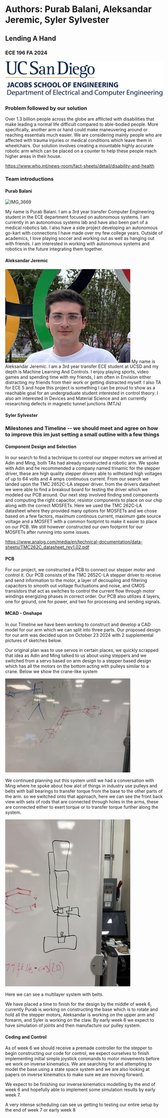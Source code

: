 # Authors: Purab Balani, Aleksandar Jeremic, Syler Sylvester
## Lending A Hand
### ECE 196 FA 2024

![Alt text](https://github.com/AleksJere/AleksJere.github.io/blob/main/Images/UCSDLogo-JSOE-ElectricalandComputerEngineering-BlueGold-Web.jpg)

### Problem followed by our solution
Over 1.3 billion people across the globe are afflicted with disabilities that make leading a normal life difficult compared to able-bodied people. More specifically, another arm or hand could make maneuvering around or reaching essentials much easier. We are considering mainly people who are affected with trauma injuries or medical conditions which leave them in wheelchairs. Our solution involves creating a mountable highly accurate robotic arm which can be placed on a counter to help these people reach higher areas in their house.  

https://www.who.int/news-room/fact-sheets/detail/disability-and-health

### Team introductions

#### Purab Balani

![IMG_3669](https://github.com/user-attachments/assets/b82b2d24-201c-4970-93d4-5a392e5ac88a)

My name is Purab Balani. I am a 3rd year transfer Computer Engineering student in the ECE department focused on autonomous systems. I am currently in an autonomous systems lab and have also been part of a medical robotics lab. I also have a side project developing an autonomous go-kart with connections I have made over my few college years. Outside of academics, I love playing soccer and working out as well as hanging out with friends. I am interested in working with autonomous systems and robotics in the future integrating them together.

#### Aleksandar Jeremic

<img src="https://github.com/AleksJere/AleksJere.github.io/blob/main/Images/Sasha_pfp.jpg" width="400" alt="Alt text">
My name is Aleksandar Jeremic. I am a 3rd year transfer ECE student at UCSD and my depth is Machine Learning And Controls. I enjoy playing sports, video games and spending time with my friends, I am often in Envision either distracting my friends from their work or getting distracted myself. I also TA for ECE 5 and hope this project is something I can be proud to show as a reachable goal for an undergraduate student interested in control theory. I also am interested in Devices and Material Science and am currently researching defects in magnetic tunnel junctions (MTJs)

#### Syler Sylvester








### Milestones and Timeline -- we should meet and agree on how to improve this im just setting a small outline with a few things

#### Component Design and Selection

In our search to find a technique to control our stepper motors we arrived at Adin and Ming, both TAs had already constructed a robotic arm. We spoke with Adin and he recommended a company named trinamic for the stepper driver, these are high quality stepper drivers able to withstand high voltages of up to 64 volts and 4 amps continuous current. From our search we 
landed upon the TMC 2652C-LA stepper driver. from the drivers datasheet we were able to find a breakout board for testing the driver which we modeled our PCB around. Our next step involved finding smd components and computing the right capacitor, resistor components to place on our chip along with the correct MOSFETs. Here we used the TMC 262C-LA datasheet where they provided many options for MOSFETs and we chose based on a few factors, maximum continous current, maximum gate source voltage and a MOSFET with a common footprint to make it easier to place on our PCB. We still however constructed our own footprint for our MOSFETs after running into some issues.

https://www.analog.com/media/en/technical-documentation/data-sheets/TMC262C_datasheet_rev1.02.pdf





#### PCB

For our project, we constructed a PCB to connect our stepper motor and control it. Our PCB consists of the TMC 2652C-LA stepper driver to receive and send information to the motor, a layer of decoupling and filtering capacitors to smooth out voltage fluctuations and noise, and CMOS transistors that act as switches to control the current flow through motor windings energizing phases in correct order. Our PCB also utilizes 4 layers, one for ground, one for power, and two for processing and sending signals.

#### MCAD - Onshape

In our Timeline we have been working to construct and develop a CAD model for our arm which we can split into three parts. Our proposed design for our arm was decided upon on October 23 2024 with 2 supplemental pictures of sketches below.


Our original plan was to use servos in certain places, we quickly scrapped that idea as Adin and Ming talked to us about using steppers and we switched from a servo based on arm design to a stepper based design which has all the motors on the bottom acting with pulleys similar to a crane. Below we show the crane-like system

<img src="https://github.com/AleksJere/AleksJere.github.io/blob/main/Images/original_plan.jpg" width="400" alt="Alt text">

We continued planning out this system untill we had a conversation with Ming where he spoke about how alot of things in industry use pulleys and belts with ball bearings to transfer torque from the base to the other parts of the arm. so we switched onto that approach, here we can see the front back view with sets of rods that are connected through holes in the arms, these are connected either to exert torque or to transfer torque further along the system.

<img src="https://github.com/AleksJere/AleksJere.github.io/blob/main/Images/final_side_view.jpg" width="400" alt="Alt text">

Here we can see a multilayer system with belts.

We have placed a time to finish for the design by the middle of week 6, currently Purab is working on constructing the base which is to rotate and hold all the stepper motors, Aleksandar is working on the upper arm and forearm, and Syler is working on the claw. By early week 6 we expect to have simulation of joints and then manufacture our pulley system.

#### Coding and Control

As of week 6 we should receive a premade controller for the stepper to begin constructing our code for control, we expect ourselves to finish implementing initial simple joystick commands to motor movements before we work on inverse kinematics. We are searching for and attempting to model the base using a state space system and we are also looking at papers on inverse kinematics to make sure we are moving forward.

We expect to be finishing our inverse kinematics modelling by the end of week 6 and hopefully able to implement some simulation results by early week 7.

A very intense scheduling can see us getting to testing our entire setup by the end of week 7 or early week 8







